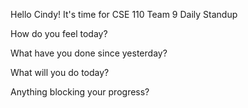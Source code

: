 Hello Cindy! It's time for CSE 110 Team 9 Daily Standup 

How do you feel today?

What have you done since yesterday?

What will you do today?

Anything blocking your progress?